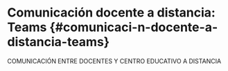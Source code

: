# Comunicación docente a distancia: Teams {#comunicaci-n-docente-a-distancia-teams}

COMUNICACIÓN ENTRE DOCENTES Y CENTRO EDUCATIVO A DISTANCIA